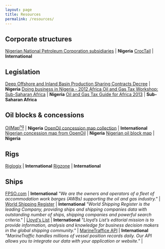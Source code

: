 ```yaml
---
layout: page
title: Resources
permalink: /resources/
---
```



## Corporate structures

[Nigerian National Petroleum Corporation subsidiaries](http://www.nnpcgroup.com/NNPCBUSINESS/Subsidiaries.aspx) | **Nigeria**
[CrocTail](http://croctail.corpwatch.org/) | **International**


## Legislation

[Deep Offshore and Inland Basin Production Sharing Contracts Decree](http://www.nigeria-law.org/DeepOffshoreAndInlandBasinProductionSharingContractsDecree1999.htm) | **Nigeria**
[Doing business in Nigeria - 2012 Africa Oil and Gas Tax Workshop: Sub-Saharan Africa](http://www.ey.com/Publication/vwLUAssets/Doing-business-in-Nigeria/$FILE/Doing-business-in-Nigeria.pdf) | **Nigeria**
[Oil and Gas Tax Guide for Africa 2013](http://www.pwc.com/en_TZ/tz/pdf/pwc-oil-and-gas-tax-guide-for-africa-2013.pdf) | **Sub-Saharan Africa**


## Oil blocks & concessions

[OilMap<sup>ng</sup>](http://oilmapng.com/) | **Nigeria**
[OpenOil concession map collection](https://drive.google.com/folderview?id=0B5ORBm2amqZSbzdveUowSDJFcFk&usp=sharing) | **International**
[Nigerian concession map from OpenOil](https://docs.google.com/file/d/0B5ORBm2amqZSVEVsTGpDNmN2dWM/edit) | **Nigeria**
[Nigerian oil block map](http://www.trosoffshore.com/Assets/Map%20of%20Nigeria%20Oil%20Field.pdf) | **Nigeria**


## Rigs

[Riglogix](http://www.riglogix.com/) | **International**
[Rigzone](http://www.rigzone.com/) | **International**


## Ships

[FPSO.com](http://fpso.com/) | **International**
_"We are the owners and operators of a fleet of accommodation work barges (AWBs) supporting the oil and gas industry."_ |
[World Shipping Register](http://www.world-ships.com/) | **International**
_"World Shipping Register is the leading Company, providing ships and shipping companies data with outstanding number of ships, shipping companies and powerful search criteria."_ |
[Lloyd's List](http://directories.lloydslist.com/company/) | **International**
_"Lloyd’s List’s editorial mission is to provide information, analysis and knowledge for business decision makers in the global shipping community."_ |
[MarineTraffice API](https://www.marinetraffic.com/en/p/api-services) | **International**
_"MarineTraffic handles millions of vessel position records daily. Our API allows you to integrate our data with your application or website."_ |
